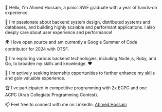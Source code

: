👋 Hello, I'm Ahmed Hossam, a junior SWE graduate with a year of hands-on experience.

👀 I'm passionate about backend system design, distributed systems and databases, and building highly scalable and performant applications. I also deeply care about user experience and performance!

🌍 I love open source and am currently a Google Summer of Code contributor for 2024 with OTSF.

🌱 I'm exploring various backend technologies, including Node.js, Ruby, and Go, to broaden my skills and knowledge. ❤️

💼 I'm actively seeking internship opportunities to further enhance my skills and gain valuable experience.

🏆 I've participated in competitive programming with 2x ECPC and one ACPC (Arab Collegiate Programming Contest).

📫 Feel free to connect with me on LinkedIn: [Ahmed Hossam](https://www.linkedin.com/in/ahmedhossamdev/)
